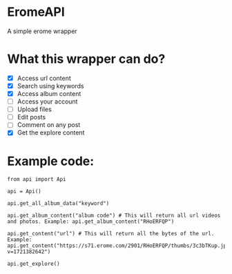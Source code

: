 # EromeAPI
A simple erome wrapper

# What this wrapper can do?

- [x] Access url content
- [x] Search using keywords
- [x] Access album content
- [ ] Access your account
- [ ] Upload files
- [ ] Edit posts
- [ ] Comment on any post
- [x] Get the explore content

# Example code:
```
from api import Api

api = Api()

api.get_all_album_data("keyword")

api.get_album_content("album code") # This will return all url videos and photos. Example: api.get_album_content("RHoERFQP")

api.get_content("url") # This will return all the bytes of the url. Example: api.get_content("https://s71.erome.com/2901/RHoERFQP/thumbs/3c3bTKup.jpeg?v=1721382642")

api.get_explore()
```
